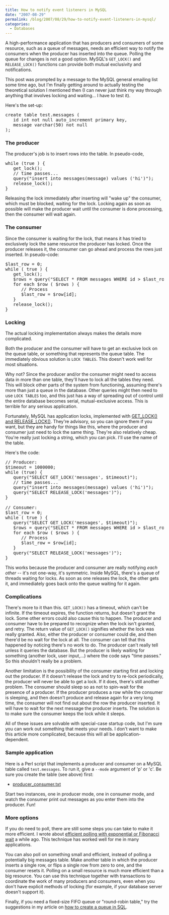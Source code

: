 ```yaml
---
title: How to notify event listeners in MySQL
date: "2007-08-29"
permalink: /blog/2007/08/29/how-to-notify-event-listeners-in-mysql/
categories:
  - Databases
---
```

A high-performance application that has producers and consumers of some resource, such as a queue of messages, needs an efficient way to notify the consumers when the producer has inserted into the queue. Polling the queue for changes is not a good option. MySQL's `GET_LOCK()` and `RELEASE_LOCK()` functions can provide both mutual exclusivity and notifications.

This post was prompted by a message to the MySQL general emailing list some time ago, but I'm finally getting around to actually testing the theoretical solution I mentioned then (I can never just think my way through anything that involves locking and waiting&#8230; I have to test it).

Here's the set-up:

<pre>create table test.messages (
   id int not null auto_increment primary key,
   message varchar(50) not null
);</pre>

### The producer

The producer's job is to insert rows into the table. In pseudo-code,

<pre>while (true ) {
   get_lock();
   // time passes...
   query("insert into messages(message) values ('hi')");
   release_lock();
}</pre>

Releasing the lock immediately after inserting will "wake up" the consumer, which must be blocked, waiting for the lock. Locking again as soon as possible will make the producer wait until the consumer is done processing, then the consumer will wait again.

### The consumer

Since the consumer is waiting for the lock, that means it has tried to exclusively lock the same resource the producer has locked. Once the producer releases it, the consumer can go ahead and process the rows just inserted. In pseudo-code:

<pre>$last_row = 0;
while ( true ) {
   get_lock();
   $rows = query("SELECT * FROM messages WHERE id &gt; $last_row");
   for each $row ( $rows ) {
      // Process
      $last_row = $row[id];
   }
   release_lock();
}
</pre>

### Locking

The actual locking implementation always makes the details more complicated.

Both the producer and the consumer will have to get an exclusive lock on the queue table, or something that represents the queue table. The immediately obvious solution is `LOCK TABLES`. This doesn't work well for most situations.

Why not? Since the producer and/or the consumer might need to access data in more than one table, they'll have to lock all the tables they need. This will block other parts of the system from functioning, assuming there's more than just a queue in the database. Other queries might then need to use `LOCK TABLES` too, and this just has a way of spreading out of control until the entire database becomes serial, mutual-exclusive access. This is terrible for any serious application.

Fortunately, MySQL has application locks, implemented with [GET\_LOCK() and RELEASE\_LOCK()][1]. They're advisory, so you can ignore them if you want, but they are handy for things like this, where the producer and consumer just need to lock the same thing. They're also relatively cheap. You're really just locking a string, which you can pick. I'll use the name of the table.

Here's the code:

<pre>// Producer:
$timeout = 1000000;
while (true) {
   query("SELECT GET_LOCK('messages', $timeout)");
   // time passes...
   query("insert into messages(message) values ('hi')");
   query("SELECT RELEASE_LOCK('messages')");
}

// Consumer:
$last_row = 0;
while ( true ) {
   query("SELECT GET_LOCK('messages', $timeout)");
   $rows = query("SELECT * FROM messages WHERE id &gt; $last_row");
   for each $row ( $rows ) {
      // Process
      $last_row = $row[id];
   }
   query("SELECT RELEASE_LOCK('messages')");
}
</pre>

This works because the producer and consumer are really notifying *each other* -- it's not one-way, it's symmetric. Inside MySQL, there's a queue of threads waiting for locks. As soon as one releases the lock, the other gets it, and immediately goes back onto the queue waiting for it again.

### Complications

There's more to it than this. `GET_LOCK()` has a timeout, which can't be infinite. If the timeout expires, the function returns, but doesn't grant the lock. Some other errors could also cause this to happen. The producer and consumer have to be prepared to recognize when the lock isn't granted, and retry. The return value of `GET_LOCK()` signifies whether the lock was really granted. Also, either the producer or consumer could die, and then there'd be no wait for the lock at all. The consumer can tell that this happened by noticing there's no work to do. The producer can't really tell unless it queries the database. But the producer is likely waiting for something (another lock, user input,&#8230;) where the code says "time passes." So this shouldn't really be a problem.

Another limitation is the possibility of the consumer starting first and locking out the producer. If it doesn't release the lock and try to re-lock periodically, the producer will never be able to get a lock. If it does, there's still another problem. The consumer should sleep so as not to spin-wait for the presence of a producer. If the producer produces a row while the consumer is sleeping, and then doesn't produce and release again for a very long time, the consumer will not find out about the row the producer inserted. It will have to wait for the next message the producer inserts. The solution is to make sure the consumer keeps the lock while it sleeps.

All of these issues are solvable with special-case startup code, but I'm sure you can work out something that meets your needs. I don't want to make this article more complicated, because this will all be application-dependent.

### Sample application

Here is a Perl script that implements a producer and consumer on a MySQL table called `test.messages`. To run it, give a `--mode` argument of 'p' or 'c'. Be sure you create the table (see above) first:

*   [producer_consumer.txt][2]

Start two instances, one in producer mode, one in consumer mode, and watch the consumer print out messages as you enter them into the producer. Fun!

### More options

If you do need to poll, there are still some steps you can take to make it more efficient. I wrote about [efficient polling with exponential or Fibonacci wait][3] a while ago. This technique has worked well for me in many applications.

You can also poll on something small and efficient, instead of polling a potentially big messages table. Make another table in which the producer inserts a single row, or flips a single row from zero to one, and the consumer resets it. Polling on a small resource is much more efficient than a big resource. You can use this technique together with transactions to coordinate the work of many producers and consumers, even when you don't have explicit methods of locking (for example, if your database server doesn't support it).

Finally, if you need a fixed-size FIFO queue or "round-robin table," try the suggestions in my article on [how to create a queue in SQL][4].

 [1]: http://dev.mysql.com/doc/refman/5.0/en/miscellaneous-functions.html
 [2]: /articles/producer_consumer.txt
 [3]: http://www.xaprb.com/blog/2006/05/04/how-to-make-a-program-choose-an-optimal-polling-interval/
 [4]: http://www.xaprb.com/blog/2007/01/11/how-to-implement-a-queue-in-sql/

